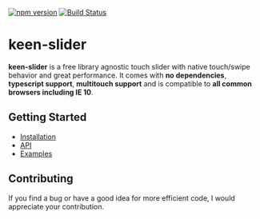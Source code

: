 [![npm version](https://badge.fury.io/js/keen-slider.svg)](https://www.npmjs.com/package/keen-slider)
[![Build Status](https://travis-ci.org/rcbyr/keen-slider.svg?branch=release)](https://travis-ci.org/rcbyr/keen-slider)

# keen-slider

**keen-slider** is a free library agnostic touch slider
with native touch/swipe behavior and great performance. It comes with
**no dependencies**, **typescript support**, **multitouch support**
and is compatible to
**all common browsers including IE 10**.

## Getting Started

- [Installation](https://keen-slider.io/#installation)
- [API](https://keen-slider.io/api/#api)
- [Examples](https://keen-slider.io/examples/#examples)

## Contributing

If you find a bug or have a good idea for more efficient code, I would appreciate your contribution.
